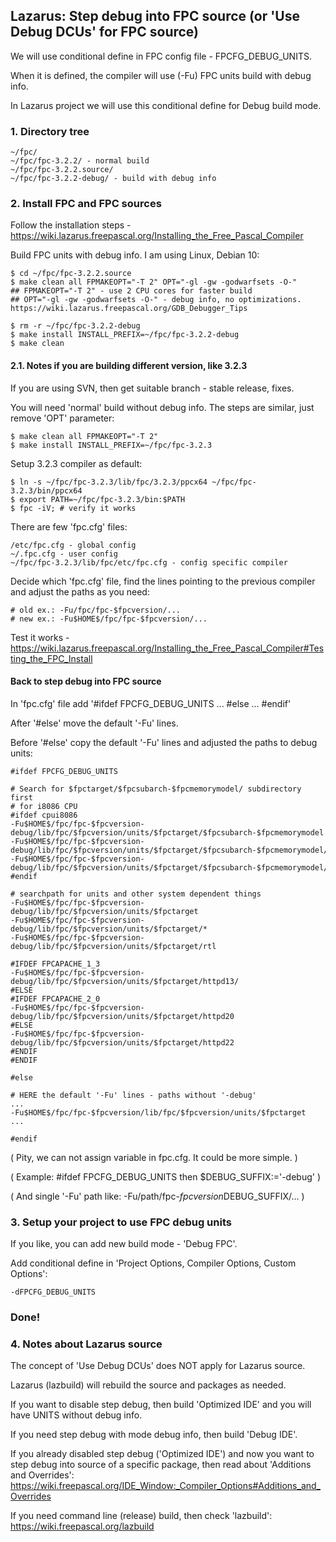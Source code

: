 
## Lazarus: Step debug into FPC source (or 'Use Debug DCUs' for FPC source)

We will use conditional define in FPC config file - FPCFG_DEBUG_UNITS.

When it is defined, the compiler will use (-Fu) FPC units build with debug info.

In Lazarus project we will use this conditional define for Debug build mode.


### 1. Directory tree
```
~/fpc/
~/fpc/fpc-3.2.2/ - normal build
~/fpc/fpc-3.2.2.source/
~/fpc/fpc-3.2.2-debug/ - build with debug info
```


### 2. Install FPC and FPC sources

Follow the installation steps - https://wiki.lazarus.freepascal.org/Installing_the_Free_Pascal_Compiler

Build FPC units with debug info. I am using Linux, Debian 10:
```
$ cd ~/fpc/fpc-3.2.2.source
$ make clean all FPMAKEOPT="-T 2" OPT="-gl -gw -godwarfsets -O-"
## FPMAKEOPT="-T 2" - use 2 CPU cores for faster build
## OPT="-gl -gw -godwarfsets -O-" - debug info, no optimizations. https://wiki.lazarus.freepascal.org/GDB_Debugger_Tips

$ rm -r ~/fpc/fpc-3.2.2-debug
$ make install INSTALL_PREFIX=~/fpc/fpc-3.2.2-debug
$ make clean
```


#### 2.1. Notes if you are building different version, like 3.2.3

If you are using SVN, then get suitable branch - stable release, fixes.

You will need 'normal' build without debug info. The steps are similar, just remove 'OPT' parameter:
```
$ make clean all FPMAKEOPT="-T 2"
$ make install INSTALL_PREFIX=~/fpc/fpc-3.2.3
```

Setup 3.2.3 compiler as default:
```
$ ln -s ~/fpc/fpc-3.2.3/lib/fpc/3.2.3/ppcx64 ~/fpc/fpc-3.2.3/bin/ppcx64
$ export PATH=~/fpc/fpc-3.2.3/bin:$PATH
$ fpc -iV; # verify it works
```

There are few 'fpc.cfg' files:
```
/etc/fpc.cfg - global config
~/.fpc.cfg - user config
~/fpc/fpc-3.2.3/lib/fpc/etc/fpc.cfg - config specific compiler
```

Decide which 'fpc.cfg' file, find the lines pointing to the previous compiler and adjust the paths as you need:
```
# old ex.: -Fu/fpc/fpc-$fpcversion/...
# new ex.: -Fu$HOME$/fpc/fpc-$fpcversion/...
```

Test it works - https://wiki.lazarus.freepascal.org/Installing_the_Free_Pascal_Compiler#Testing_the_FPC_Install


#### Back to step debug into FPC source

In 'fpc.cfg' file add '#ifdef FPCFG_DEBUG_UNITS ... #else ... #endif'

After '#else' move the default '-Fu' lines.

Before '#else' copy the default '-Fu' lines and adjusted the paths to debug units:
```
#ifdef FPCFG_DEBUG_UNITS

# Search for $fpctarget/$fpcsubarch-$fpcmemorymodel/ subdirectory first
# for i8086 CPU
#ifdef cpui8086
-Fu$HOME$/fpc/fpc-$fpcversion-debug/lib/fpc/$fpcversion/units/$fpctarget/$fpcsubarch-$fpcmemorymodel
-Fu$HOME$/fpc/fpc-$fpcversion-debug/lib/fpc/$fpcversion/units/$fpctarget/$fpcsubarch-$fpcmemorymodel/*
-Fu$HOME$/fpc/fpc-$fpcversion-debug/lib/fpc/$fpcversion/units/$fpctarget/$fpcsubarch-$fpcmemorymodel/rtl
#endif

# searchpath for units and other system dependent things
-Fu$HOME$/fpc/fpc-$fpcversion-debug/lib/fpc/$fpcversion/units/$fpctarget
-Fu$HOME$/fpc/fpc-$fpcversion-debug/lib/fpc/$fpcversion/units/$fpctarget/*
-Fu$HOME$/fpc/fpc-$fpcversion-debug/lib/fpc/$fpcversion/units/$fpctarget/rtl

#IFDEF FPCAPACHE_1_3
-Fu$HOME$/fpc/fpc-$fpcversion-debug/lib/fpc/$fpcversion/units/$fpctarget/httpd13/
#ELSE
#IFDEF FPCAPACHE_2_0
-Fu$HOME$/fpc/fpc-$fpcversion-debug/lib/fpc/$fpcversion/units/$fpctarget/httpd20
#ELSE
-Fu$HOME$/fpc/fpc-$fpcversion-debug/lib/fpc/$fpcversion/units/$fpctarget/httpd22
#ENDIF
#ENDIF

#else

# HERE the default '-Fu' lines - paths without '-debug'
...
-Fu$HOME$/fpc/fpc-$fpcversion/lib/fpc/$fpcversion/units/$fpctarget
...

#endif
```

( Pity, we can not assign variable in fpc.cfg. It could be more simple. )

( Example: #ifdef FPCFG_DEBUG_UNITS then $DEBUG_SUFFIX:='-debug' )

( And single '-Fu' path like: -Fu/path/fpc-$fpcversion$DEBUG_SUFFIX/... )


### 3. Setup your project to use FPC debug units

If you like, you can add new build mode - 'Debug FPC'.

Add conditional define in 'Project Options, Compiler Options, Custom Options':
```
-dFPCFG_DEBUG_UNITS
```

### Done!


### 4. Notes about Lazarus source

The concept of 'Use Debug DCUs' does NOT apply for Lazarus source.

Lazarus (lazbuild) will rebuild the source and packages as needed.

If you want to disable step debug, then build 'Optimized IDE' and you will have UNITS without debug info.

If you need step debug with mode debug info, then build 'Debug IDE'.

If you already disabled step debug ('Optimized IDE') and now you want to step debug into source of a specific package, then read about 'Additions and Overrides': https://wiki.freepascal.org/IDE_Window:_Compiler_Options#Additions_and_Overrides

If you need command line (release) build, then check 'lazbuild': https://wiki.freepascal.org/lazbuild


